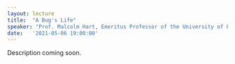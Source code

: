 ```yaml
---
layout: lecture
title:  "A Bug's Life"
speaker: "Prof. Malcolm Hart, Emeritus Professor of the University of Plymouth"
date:   '2021-05-06 19:00:00'
---
```

Description coming soon.
